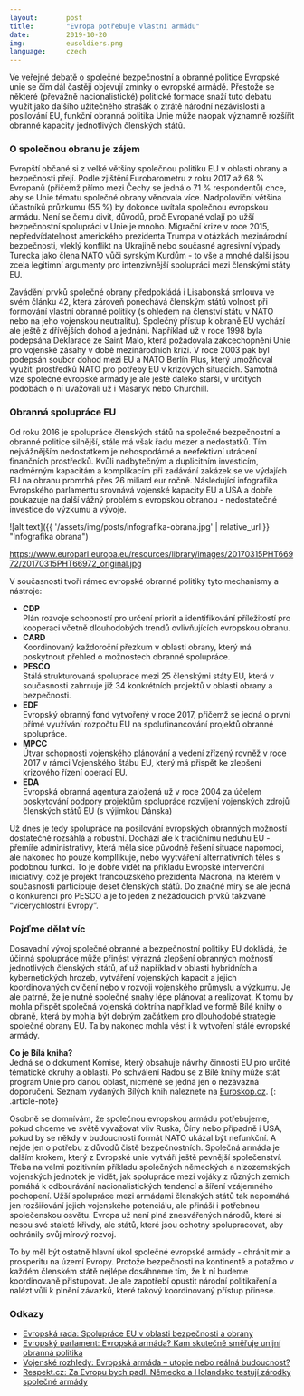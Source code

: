 ```yaml
---
layout:       post
title:        "Evropa potřebuje vlastní armádu"
date:         2019-10-20
img:          eusoldiers.png
language:     czech
---
```


Ve veřejné debatě o společné bezpečnostní a obranné politice Evropské unie se čím dál častěji objevují zmínky o evropské armádě. Přestože se některé (převážně nacionalistické) politické formace snaží tuto debatu využít jako dalšího užitečného strašák o ztrátě národní nezávislosti a posilování EU, funkční obranná politika Unie může naopak významně rozšířit obranné kapacity jednotlivých členských států.

<!--more-->

### O společnou obranu je zájem

Evropští občané si z velké většiny společnou politiku EU v oblasti obrany a bezpečnosti přejí. Podle zjištění Eurobarometru z roku 2017 až 68 % Evropanů (přičemž přímo mezi Čechy se jedná o 71 % respondentů) chce, aby se Unie tématu společné obrany věnovala více. Nadpoloviční většina účastníků průzkumu (55 %) by dokonce uvítala společnou evropskou armádu. Není se čemu divit, důvodů, proč Evropané volají po užší bezpečnostní spolupráci v Unie je mnoho. Migrační krize v roce 2015, nepředvídatelnost amerického prezidenta Trumpa v otázkách mezinárodní bezpečnosti, vleklý konflikt na Ukrajině nebo současné agresivní výpady Turecka jako člena NATO vůči syrským Kurdům - to vše a mnohé další jsou zcela legitimní argumenty pro intenzivnější spolupráci mezi členskými státy EU.

Zavádění prvků společné obrany předpokládá i Lisabonská smlouva ve svém článku 42, která zároveň ponechává členským států volnost při formování vlastní obranné politiky (s ohledem na členství státu v NATO nebo na jeho vojenskou neutralitu). Společný přístup k obraně EU vychází ale ještě z dřívějších dohod a jednání. Například už v roce 1998 byla podepsána Deklarace ze Saint Malo, která požadovala zakcechopnění Unie pro vojenské zásahy v době mezinárodních krizí. V roce 2003 pak byl podepsán soubor dohod mezi EU a NATO Berlín Plus, který umožňoval využití prostředků NATO pro potřeby EU v krizových situacích. Samotná vize společné evropské armády je ale ještě daleko starší, v určitých podobách o ní uvažovali už i Masaryk nebo Churchill.

### Obranná spolupráce EU

Od roku 2016 je spolupráce členských států na společné bezpečnostní a obranné politice silnější, stále má však řadu mezer a nedostatků. Tím nejvážnějším nedostatkem je nehospodárné a neefektivní utrácení finančních prostředků. Kvůli nadbytečným a duplicitním investicím, nadměrným kapacitám a komplikacím při zadávání zakázek se ve výdajích EU na obranu promrhá přes 26 miliard eur ročně. Následující infografika Evropského parlamentu srovnává vojenské kapacity EU a USA a dobře poukazuje na další vážný problém s evropskou obranou - nedostatečné investice do výzkumu a vývoje.

![alt text]({{ '/assets/img/posts/infografika-obrana.jpg' | relative_url }} "Infografika obrana")

https://www.europarl.europa.eu/resources/library/images/20170315PHT66972/20170315PHT66972_original.jpg

V současnosti tvoří rámec evropské obranné politiky tyto mechanismy a nástroje:

* **CDP**  
Plán rozvoje schopností pro určení priorit a identifikování příležitostí pro kooperaci včetně dlouhodobých trendů ovlivňujících evropskou obranu.
* **CARD**  
Koordinovaný každoroční přezkum v oblasti obrany, který má poskytnout přehled o možnostech obranné spolupráce.
* **PESCO**  
Stálá strukturovaná spolupráce mezi 25 členskými státy EU, která v současnosti zahrnuje již 34 konkrétních projektů v oblasti obrany a bezpečnosti.
* **EDF**  
Evropský obranný fond vytvořený v roce 2017, přičemž se jedná o první přímé využívání rozpočtu EU na spolufinancování projektů obranné spolupráce.
* **MPCC**  
Útvar schopnosti vojenského plánování a vedení zřízený rovněž v roce 2017 v rámci Vojenského štábu EU, který má přispět ke zlepšení krizového řízení operací EU.
* **EDA**  
Evropská obranná agentura založená už v roce 2004 za účelem poskytování podpory projektům spolupráce rozvíjení vojenských zdrojů členských států EU (s výjimkou Dánska)

Už dnes je tedy spolupráce na posilování evropských obranných možností dostatečně rozsáhlá a robustní. Dochází ale k tradičnímu neduhu EU - přemíře administrativy, která měla sice původně řešení situace napomoci, ale nakonec ho pouze kompllikuje, nebo vyytváření alternativních těles s podobnou funkcí. To je dobře vidět na příkladu Evropské intervenční iniciativy, což je projekt francouzského prezidenta Macrona, na kterém v současnosti participuje deset členských států. Do značné míry se ale jedná o konkurenci pro PESCO a je to jeden z nežádoucích prvků takzvané “vícerychlostní Evropy”.

### Pojďme dělat víc

Dosavadní vývoj společné obranné a bezpečnostní politiky EU dokládá, že účinná spolupráce může přinést výrazná zlepšení obranných možností jednotlivých členských států, ať už například v oblasti hybridních a kybernetických hrozeb, vytváření vojenských kapacit a jejich koordinovaných cvičení nebo v rozvoji vojenského průmyslu a výzkumu. Je ale patrné, že je nutné společné snahy lépe plánovat a realizovat. K tomu by mohla přispět společná vojenská doktrína například ve formě Bílé knihy o obraně, která by mohla být dobrým začátkem pro dlouhodobé strategie společné obrany EU. Ta by nakonec mohla vést i k vytvoření stálé evropské armády.

**Co je Bílá kniha?**  
Jedná se o dokument Komise, který obsahuje návrhy činnosti EU pro určité tématické okruhy a oblasti. Po schválení Radou se z Bílé knihy může stát program Unie pro danou oblast, nicméně se jedná jen o nezávazná doporučení. Seznam vydaných Bílých knih naleznete na [Euroskop.cz](https://www.euroskop.cz/200/sekce/bile-knihy/).
{: .article-note}

Osobně se domnívám, že společnou evropskou armádu potřebujeme, pokud chceme ve světě vyvažovat vliv Ruska, Číny nebo případně i USA, pokud by se někdy v budoucnosti formát NATO ukázal být nefunkční. A nejde jen o potřebu z důvodů čistě bezpečnostních. Společná armáda je dalším krokem, který z Evropské unie vytváří ještě pevnější společenství. Třeba na velmi pozitivním příkladu společných německých a nizozemských vojenských jednotek je vidět, jak spolupráce mezi vojáky z různých zemích pomáhá k odbourávání nacionalistických tendencí a šíření vzájemného pochopení. Užší spolupráce mezi armádami členských států tak nepomáhá jen rozšiřování jejich vojenského potenciálu, ale přináší i potřebnou společenskou osvětu. Evropa už není plná znesvářených národů, které si nesou své staleté křivdy, ale států, které jsou ochotny spolupracovat, aby ochránily svůj mírový rozvoj.

To by měl být ostatně hlavní úkol společné evropské armády - chránit mír a prosperitu na území Evropy. Protože bezpečnosti na kontinentě a potažmo v každém členském státě nejlépe dosáhneme tím, že k ní budeme koordinovaně přistupovat. Je ale zapotřebí opustit národní politikaření a nalézt vůli k plnění závazků, které takový koordinovaný přístup přinese.

### Odkazy

* [Evropská rada: Spolupráce EU v oblasti bezpečnosti a obrany](https://www.consilium.europa.eu/cs/policies/defence-security/)
* [Evropský parlament: Evropská armáda? Kam skutečně směřuje unijní obranná politika](https://www.europarl.europa.eu/news/cs/headlines/security/20190612STO54310/evropska-armada-myty-a-realita)
* [Vojenské rozhledy: Evropská armáda – utopie nebo reálná budoucnost?](https://vojenskerozhledy.cz/kategorie-clanku/vystavba-ozbrojenych-sil/evropska-armada-utopie-nebo-realna-budoucnost-aneb-spolecne-ozbrojene-sily-eu-jinak)
* [Respekt.cz: Za Evropu bych padl. Německo a Holandsko testují zárodky společné armády](https://www.respekt.cz/politika/za-evropu-bych-padl-nemecko-a-holandsko-testuji-zarodky-spolecne-armady)
